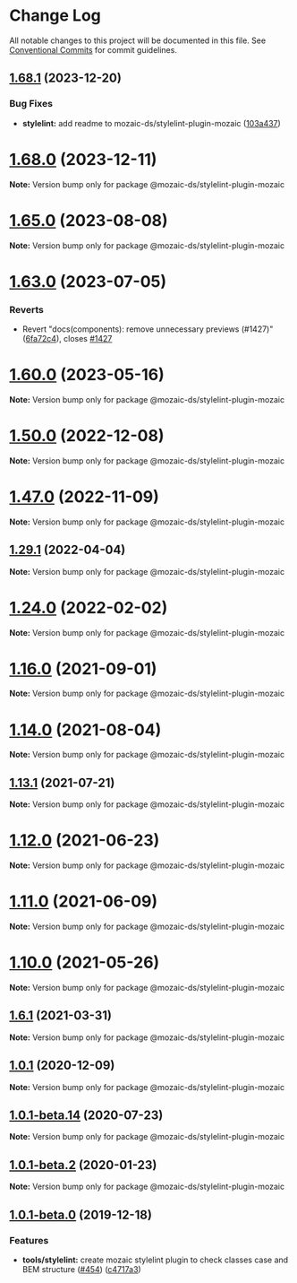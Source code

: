 # Change Log

All notable changes to this project will be documented in this file.
See [Conventional Commits](https://conventionalcommits.org) for commit guidelines.

## [1.68.1](https://github.com/adeo/mozaic-design-system/compare/v1.68.0...v1.68.1) (2023-12-20)

### Bug Fixes

- **stylelint:** add readme to mozaic-ds/stylelint-plugin-mozaic ([103a437](https://github.com/adeo/mozaic-design-system/commit/103a4371da5b4c999f5589d8d9e99bd70735868d))

# [1.68.0](https://github.com/adeo/mozaic-design-system/compare/v1.67.0...v1.68.0) (2023-12-11)

**Note:** Version bump only for package @mozaic-ds/stylelint-plugin-mozaic

# [1.65.0](https://github.com/adeo/mozaic-design-system/compare/v1.64.0...v1.65.0) (2023-08-08)

**Note:** Version bump only for package @mozaic-ds/stylelint-plugin-mozaic

# [1.63.0](https://github.com/adeo/mozaic-design-system/compare/v1.62.0...v1.63.0) (2023-07-05)

### Reverts

- Revert "docs(components): remove unnecessary previews (#1427)" ([6fa72c4](https://github.com/adeo/mozaic-design-system/commit/6fa72c48c5fc6e4149181a6442053ec9790968b6)), closes [#1427](https://github.com/adeo/mozaic-design-system/issues/1427)

# [1.60.0](https://github.com/adeo/mozaic-design-system/compare/v1.59.0...v1.60.0) (2023-05-16)

**Note:** Version bump only for package @mozaic-ds/stylelint-plugin-mozaic

# [1.50.0](https://github.com/adeo/mozaic-design-system/compare/v1.49.1...v1.50.0) (2022-12-08)

**Note:** Version bump only for package @mozaic-ds/stylelint-plugin-mozaic

# [1.47.0](https://github.com/adeo/mozaic-design-system/compare/v1.46.0...v1.47.0) (2022-11-09)

**Note:** Version bump only for package @mozaic-ds/stylelint-plugin-mozaic

## [1.29.1](https://github.com/adeo/mozaic-design-system/compare/v1.29.0...v1.29.1) (2022-04-04)

**Note:** Version bump only for package @mozaic-ds/stylelint-plugin-mozaic

# [1.24.0](https://github.com/adeo/mozaic-design-system/compare/v1.23.1...v1.24.0) (2022-02-02)

**Note:** Version bump only for package @mozaic-ds/stylelint-plugin-mozaic

# [1.16.0](https://github.com/adeo/mozaic-design-system/compare/v1.15.0...v1.16.0) (2021-09-01)

**Note:** Version bump only for package @mozaic-ds/stylelint-plugin-mozaic

# [1.14.0](https://github.com/adeo/mozaic-design-system/compare/v1.13.1...v1.14.0) (2021-08-04)

**Note:** Version bump only for package @mozaic-ds/stylelint-plugin-mozaic

## [1.13.1](https://github.com/adeo/mozaic-design-system/compare/v1.13.0...v1.13.1) (2021-07-21)

**Note:** Version bump only for package @mozaic-ds/stylelint-plugin-mozaic

# [1.12.0](https://github.com/adeo/mozaic-design-system/compare/v1.11.0...v1.12.0) (2021-06-23)

**Note:** Version bump only for package @mozaic-ds/stylelint-plugin-mozaic

# [1.11.0](https://github.com/adeo/mozaic-design-system/compare/v1.10.0...v1.11.0) (2021-06-09)

**Note:** Version bump only for package @mozaic-ds/stylelint-plugin-mozaic

# [1.10.0](https://github.com/adeo/mozaic-design-system/compare/v1.9.0...v1.10.0) (2021-05-26)

**Note:** Version bump only for package @mozaic-ds/stylelint-plugin-mozaic

## [1.6.1](https://github.com/adeo/mozaic-design-system/compare/v1.6.0...v1.6.1) (2021-03-31)

**Note:** Version bump only for package @mozaic-ds/stylelint-plugin-mozaic

## [1.0.1](https://github.com/adeo/mozaic-design-system/compare/v1.0.1-beta.22...v1.0.1) (2020-12-09)

**Note:** Version bump only for package @mozaic-ds/stylelint-plugin-mozaic

## [1.0.1-beta.14](https://github.com/adeo/mozaic-design-system/compare/v1.0.1-beta.13...v1.0.1-beta.14) (2020-07-23)

**Note:** Version bump only for package @mozaic-ds/stylelint-plugin-mozaic

## [1.0.1-beta.2](https://github.com/adeo/mozaic-design-system/compare/v1.0.1-beta.1...v1.0.1-beta.2) (2020-01-23)

**Note:** Version bump only for package @mozaic-ds/stylelint-plugin-mozaic

## [1.0.1-beta.0](https://github.com/adeo/mozaic-design-system/compare/v1.0.1-alpha.32...v1.0.1-beta.0) (2019-12-18)

### Features

- **tools/stylelint:** create mozaic stylelint plugin to check classes case and BEM structure ([#454](https://github.com/adeo/mozaic-design-system/issues/454)) ([c4717a3](https://github.com/adeo/mozaic-design-system/commit/c4717a37ed86342559b33be108f59993f9635111))
